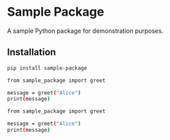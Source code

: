 # Sample Package

A sample Python package for demonstration purposes.

## Installation

```bash
pip install sample-package

from sample_package import greet

message = greet("Alice")
print(message)

from sample_package import greet

message = greet("Alice")
print(message)
